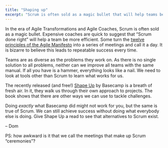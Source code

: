```yaml
---
title: "Shaping up"
excerpt: "Scrum is often sold as a magic bullet that will help teams be more efficient when “done right”. One size doesn’t fit all, and Shape Up by Basecamp is a breath of fresh air."
---
```

In the era of Agile Transformations and Agile Coaches, Scrum is often sold as a magic bullet. Expensive coaches are quick to suggest that “Scrum done right” will help a team be more efficient. Some turn the [twelve principles of the Agile Manifesto](http://agilemanifesto.org/principles.html) into a series of meetings and call it a day. It is bizarre to believe this leads to repeatable success every time.

Teams are as diverse as the problems they work on. As there is no single solution to all problems, neither can we improve all teams with the same manual. If all you have is a hammer, everything looks like a nail. We need to look at tools other than Scrum to learn what works for us.

The recently released (and free!) [Shape Up](https://basecamp.com/shapeup) by Basecamp is a breath of fresh air. In it, they walk us through their own approach to projects. The book shows that there are other ways we can use to tackle challenges.

Doing _exactly_ what Basecamp did might not work for you, but the same is true of Scrum. We can still achieve success without doing what everybody else is doing. Give Shape Up a read to see that alternatives to Scrum exist.

– Dom

PS: how awkward is it that we call the meetings that make up Scrum “ceremonies”?
